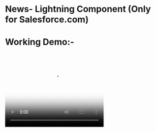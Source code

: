 # News- Lightning Component (Only for Salesforce.com)

# Working Demo:-
<video width="320" height="240" controls poster="poster.png" >
  <source src="News-Lightning Component Working Overview.mp4" type="video/mp4">
  <source src="News-Lightning Component Working Overview.ogg" type="video/ogg">
</video>
